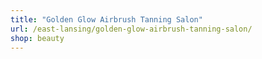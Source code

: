 ```yaml
---
title: "Golden Glow Airbrush Tanning Salon"
url: /east-lansing/golden-glow-airbrush-tanning-salon/
shop: beauty
---
```

